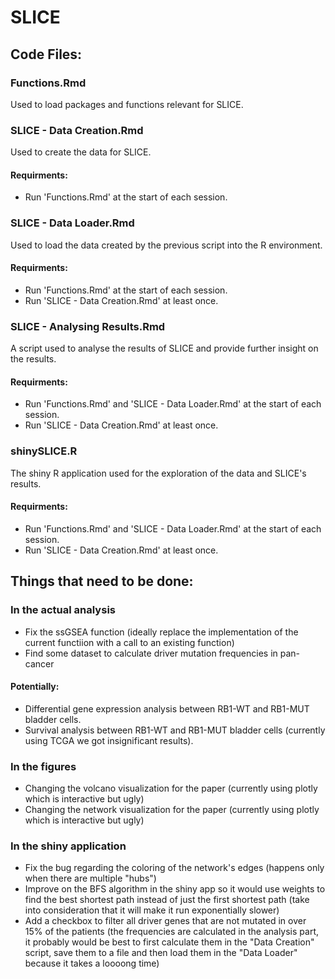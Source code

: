 # SLICE
## Code Files:
### Functions.Rmd
Used to load packages and functions relevant for SLICE.

### SLICE - Data Creation.Rmd
Used to create the data for SLICE.

#### Requirments:
- Run 'Functions.Rmd' at the start of each session.

### SLICE - Data Loader.Rmd
Used to load the data created by the previous script into the R environment.

#### Requirments:
- Run 'Functions.Rmd' at the start of each session.
- Run 'SLICE - Data Creation.Rmd' at least once.

### SLICE - Analysing Results.Rmd
A script used to analyse the results of SLICE and provide further insight on the results.

#### Requirments:
- Run 'Functions.Rmd' and 'SLICE - Data Loader.Rmd' at the start of each session.
- Run 'SLICE - Data Creation.Rmd' at least once.

### shinySLICE.R
The shiny R application used for the exploration of the data and SLICE's results.

#### Requirments:
- Run 'Functions.Rmd' and 'SLICE - Data Loader.Rmd' at the start of each session.
- Run 'SLICE - Data Creation.Rmd' at least once.

## Things that need to be done:
### In the actual analysis
- Fix the ssGSEA function (ideally replace the implementation of the current functiion with a call to an existing function)
- Find some dataset to calculate driver mutation frequencies in pan-cancer

#### Potentially:
- Differential gene expression analysis between RB1-WT and RB1-MUT bladder cells.
- Survival analysis between RB1-WT and RB1-MUT bladder cells (currently using TCGA we got insignificant results).

### In the figures
- Changing the volcano visualization for the paper (currently using plotly which is interactive but ugly)
- Changing the network visualization for the paper (currently using plotly which is interactive but ugly)

### In the shiny application
- Fix the bug regarding the coloring of the network's edges (happens only when there are multiple "hubs")
- Improve on the BFS algorithm in the shiny app so it would use weights to find the best shortest path instead of just the first shortest path (take into consideration that it will make it run exponentially slower)
- Add a checkbox to filter all driver genes that are not mutated in over 15% of the patients (the frequencies are calculated in the analysis part, it probably would be best to first calculate them in the "Data Creation" script, save them to a file and then load them in the "Data Loader" because it takes a loooong time)

